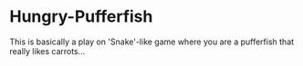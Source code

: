 # Hungry-Pufferfish
This is basically a play on 'Snake'-like game where you are a pufferfish that really likes carrots...
